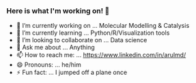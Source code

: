 ### Here is what I'm working on! 👋

- 🔭 I’m currently working on ... Molecular Modelling & Catalysis
- 🌱 I’m currently learning ... Python/R/Visualization tools
- 👯 I’m looking to collaborate on ... Data science
- 💬 Ask me about ... Anything
- 📫 How to reach me: ... https://www.linkedin.com/in/arulmd/
- 😄 Pronouns: ... he/him
- ⚡ Fun fact: ... I jumped off a plane once

